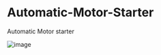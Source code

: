 # Automatic-Motor-Starter
Automatic Motor starter

![image](https://github.com/user-attachments/assets/ca585755-204c-451f-8848-f29bdabf93fc)


